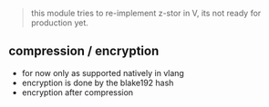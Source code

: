 
> this module tries to re-implement z-stor in V, its not ready for production yet.

## compression / encryption 

- for now only as supported natively in vlang
- encryption is done by the blake192 hash
- encryption after compression